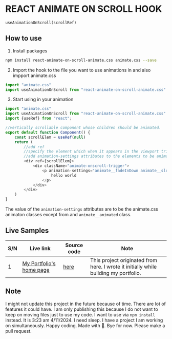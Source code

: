 # REACT ANIMATE ON SCROLL HOOK

`useAnimationOnScroll(scrollRef)`

## How to use

1. Install packages
```bash
npm install react-animate-on-scroll-animate.css animate.css --save
```
2. Import the hook to the file you want to use animations in and also impport animate.css

```javascript
import "animate.css"
import useAnimationOnScroll from "react-animate-on-scroll-animate.css"
```

3. Start using in your animation

```javascript
import "animate.css"
import useAnimationOnScroll from "react-animate-on-scroll-animate.css"
import {useRef} from "react";

//vertically scrollable component whose children should be animated.
export default function Component() {
    const scrollElem = useRef(null)
    return (
        //add ref
        //specify the element which when it appears in the viewport triggers the animation
        //add animation-settings attributes to the elements to be animated.
        <div ref={scrollElem}>
            <div className="animate-onscroll-trigger">
                <p animation-settings="animate__fadeInDown animate__slower">
                    hello world
                </p>
            </div>
        </div>
    )
}
```

The value of the `animation-settings` attributes are to be the animate.css animaton classes except from and `animate__animated` class.

## Live Samples

S/N | Live link| Source code | Note
----|----------|---------|--
 1 | [My Portfolio's home page](https://dream-dev.vercel.app) | [here](https://github.com/udezueoluomachi/portfolio/blob/main/src/app/page.jsx) | This project originated from here. I wrote it initially while building my portfolio.

 ## Note

 I might not update this project in the future because of time. There are lot of features it could have. I am only publishing this because I do not want to keep on moving files just to use my code. I want to use via `npm install` instead. It is 3:23 am 4/11/2024. I need sleep. I have a project I am working on simultaneously. Happy coding. Made with 🫡. Bye for now. Please make a pull request.